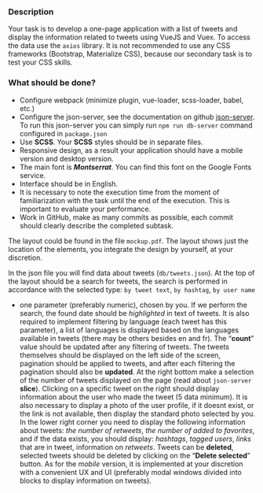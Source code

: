 ### Description
Your task is to develop a one-page application with a list of tweets and display
the information related to tweets using VueJS and Vuex. To access the data use 
the `axios` library. It is not recommended to use any CSS frameworks (Bootstrap,
Materialize CSS), because our secondary task is to test your CSS skills.

### **What should be done?**
- Configure webpack (minimize plugin, vue-loader, scss-loader, babel, etc.)
- Configure the json-server, see the documentation on github 
[json-server](https://github.com/typicode/json-server). To run this json-server 
you can simply run `npm run db-server` command configured in `package.json`
- Use **SCSS**. Your **SCSS** styles should be in separate files.
- Responsive design, as a result your application should have a mobile version 
and desktop version.
- The main font is **_Montserrat_**. You can find this font on the Google Fonts service.
- Interface should be in English.
- It is necessary to note the execution time from the moment of familiarization
with the task until the end of the execution. This is important to evaluate your performance.
- Work in GitHub, make as many commits as possible, each commit should
clearly describe the completed subtask.

The layout could be found in the file `mockup.pdf`. The layout shows just the 
location of the elements, you integrate the design by yourself, at your discretion.

In the json file you will find data about tweets (`db/tweets.json`). 
At the top of the layout should be a search for tweets, the search is performed 
in accordance with the selected type: `by tweet text`, `by hashtag`, `by user name`
+ one parameter (preferably numeric), chosen by you. If we perform the search,
the found date should be _highlighted_ in text of tweets. It is also required to implement
filtering by language (each tweet has this parameter), a list of languages is 
displayed based on the languages available in tweets (there may be others 
besides en and fr). The “**count**” value should be updated after any filtering
of tweets. The tweets themselves should be displayed on the left side of the screen,
pagination should be applied to tweets, and after each filtering the pagination 
should also be **updated**. At the right bottom make a selection of the number 
of tweets displayed on the page (read about `json-server` **slice**). Clicking
on a specific tweet on the right should display information about the user who
made the tweet (5 data minimum). It is also necessary to display a photo of the 
user profile, if it doesnt exist, or the link is not available, then display 
the standard photo selected by you. In the lower right corner you need to display
the following information about tweets: _the number of retweets_, 
_the number of added to favorites_, and if the data exists, you should display:
 _hashtags_, _tagged users_, _links_ that are in tweet, information on _retweets_. 
Tweets can be **deleted**, selected tweets should be deleted by clicking on 
the “**Delete selected**” button. As for the _mobile_ version, it is implemented
at your discretion with a convenient UX and UI (preferably modal windows divided
 into blocks to display information on tweets).